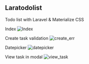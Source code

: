 ## Laratodolist

Todo list with Laravel & Materialize CSS

Index
![Index](https://user-images.githubusercontent.com/18505965/80196801-21a7b000-861e-11ea-91a3-1987a31cf9e4.png)

Create task validation
![create_err](https://user-images.githubusercontent.com/18505965/80196794-1f455600-861e-11ea-9909-e423f1eaa430.png)

Datepicker
![datepicker](https://user-images.githubusercontent.com/18505965/80196796-20768300-861e-11ea-9a52-6c6a49d0df46.png)

View task in modal
![view_task](https://user-images.githubusercontent.com/18505965/80196802-22404680-861e-11ea-8ac2-b1d6187b06da.png)